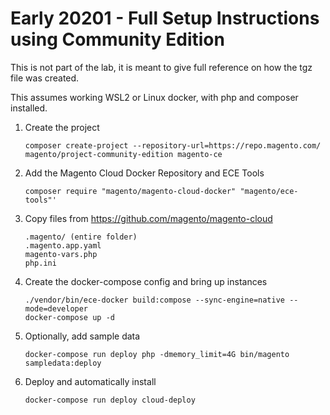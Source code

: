 # Early 20201 - Full Setup Instructions using Community Edition

This is not part of the lab, it is meant to give full reference on how the tgz file was created. 

This assumes working WSL2 or Linux docker, with php and composer installed.

1)  Create the project

        composer create-project --repository-url=https://repo.magento.com/ magento/project-community-edition magento-ce

2)  Add the Magento Cloud Docker Repository and ECE Tools

        composer require "magento/magento-cloud-docker" "magento/ece-tools"'

3)  Copy files from https://github.com/magento/magento-cloud

        .magento/ (entire folder)
        .magento.app.yaml
        magento-vars.php
        php.ini

4)  Create the docker-compose config and bring up instances

        ./vendor/bin/ece-docker build:compose --sync-engine=native --mode=developer
        docker-compose up -d

5)  Optionally, add sample data

        docker-compose run deploy php -dmemory_limit=4G bin/magento sampledata:deploy

6)  Deploy and automatically install

        docker-compose run deploy cloud-deploy
        


         
